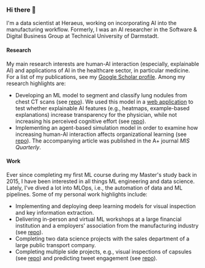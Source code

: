 ### Hi there 👋

<!--
**felixpeters/felixpeters** is a ✨ _special_ ✨ repository because its `README.md` (this file) appears on your GitHub profile.

Here are some ideas to get you started:

- 🔭 I’m currently working on ...
- 🌱 I’m currently learning ...
- 👯 I’m looking to collaborate on ...
- 🤔 I’m looking for help with ...
- 💬 Ask me about ...
- 📫 How to reach me: ...
- 😄 Pronouns: ...
- ⚡ Fun fact: ...
-->
I'm a data scientist at Heraeus, working on incorporating AI into the manufacturing workflow. Formerly, I was an AI researcher in the Software & Digital Business Group at Technical University of Darmstadt.

#### Research

My main research interests are human-AI interaction (especially, explainable AI) and applications of AI in the healthcare sector, in particular medicine. For a list of my publications, see my [Google Scholar profile](https://scholar.google.com/citations?user=pOUZCagAAAAJ&hl=en). Among my research highlights are:

- Developing an ML model to segment and classify lung nodules from chest CT scans (see [repo](https://github.com/felixpeters/lung-cancer-detection)). We used this model in a [web application](https://radiology-ai.netlify.app/) to test whether explainable AI features (e.g., heatmaps, example-based explanations) increase transparency for the physician, while not increasing his perceived cognitive effort (see [repo](https://github.com/felixpeters/xai-radiology-app)).
- Implementing an agent-based simulation model in order to examine how increasing human-AI interaction affects organizational learning (see [repo](https://github.com/felixpeters/ml-ol-simulation)). The accompanying article was published in the A+ journal *MIS Quarterly*.

#### Work

Ever since completing my first ML course during my Master's study back in 2015, I have been interested in all things ML engineering and data science. Lately, I've dived a lot into MLOps, i.e., the automation of data and ML pipelines. Some of my personal work highlights include:

- Implementing and deploying deep learning models for visual inspection and key information extraction.
- Delivering in-person and virtual ML workshops at a large financial institution and a employers' association from the manufacturing industry (see [repo](https://github.com/felixpeters/ml-workflow-tools)).
- Completing two data science projects with the sales department of a large public transport company.
- Completing multiple side projects, e.g., visual inspections of capsules (see [repo](https://github.com/felixpeters/capsule-inspection)) and predicting tweet engagement (see [repo](https://github.com/felixpeters/tweet-engagement-prediction)).
